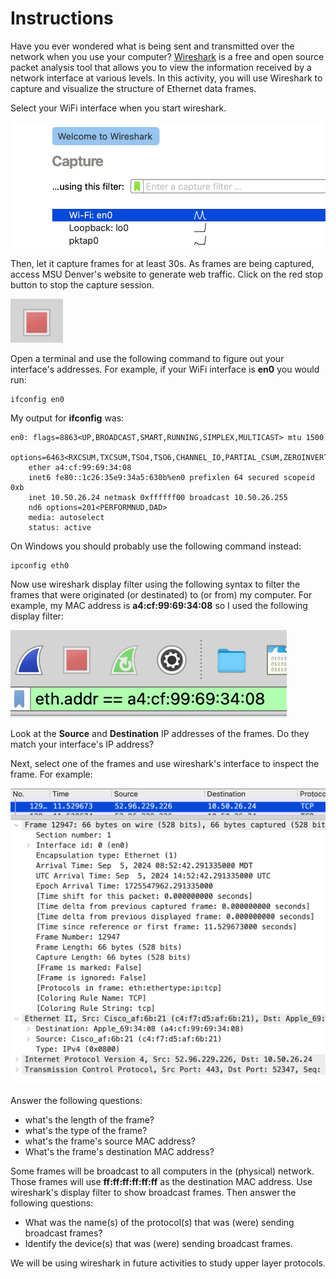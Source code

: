 # Instructions

Have you ever wondered what is being sent and transmitted over the network when you use your computer? [Wireshark](https://www.wireshark.org/) is a free and open source packet analysis tool that allows you to view the information received by a network interface at various levels. In this activity, you will use Wireshark to capture and visualize the structure of Ethernet data frames. 

Select your WiFi interface when you start wireshark. 

![pic1.png](pics/pic1.png)

Then, let it capture frames for at least 30s. As frames are being captured, access MSU Denver's website to generate web traffic. Click on the red stop button to stop the capture session. 

![pic2.png](pics/pic2.png)

Open a terminal and use the following command to figure out your interface's addresses. For example, if your WiFi interface is **en0** you would run:

```
ifconfig en0
```

My output for **ifconfig** was: 

```
en0: flags=8863<UP,BROADCAST,SMART,RUNNING,SIMPLEX,MULTICAST> mtu 1500
	options=6463<RXCSUM,TXCSUM,TSO4,TSO6,CHANNEL_IO,PARTIAL_CSUM,ZEROINVERT_CSUM>
	ether a4:cf:99:69:34:08 
	inet6 fe80::1c26:35e9:34a5:630b%en0 prefixlen 64 secured scopeid 0xb 
	inet 10.50.26.24 netmask 0xffffff00 broadcast 10.50.26.255
	nd6 options=201<PERFORMNUD,DAD>
	media: autoselect
	status: active
```

On Windows you should probably use the following command instead: 

```
ipconfig eth0
```

Now use wireshark display filter using the following syntax to filter the frames that were originated (or destinated) to (or from) my computer. For example, my MAC address is **a4:cf:99:69:34:08** so I used the following display filter: 

![pic3.png](pics/pic3.png)

Look at the **Source** and **Destination** IP addresses of the frames. Do they match your interface's IP address? 

Next, select one of the frames and use wireshark's interface to inspect the frame. For example: 

![pic4.png](pics/pic4.png)

Answer the following questions: 

* what's the length of the frame? 
* what's the type of the frame? 
* what's the frame's source MAC address? 
* What's the frame's destination MAC address? 

Some frames will be broadcast to all computers in the (physical) network. Those frames will use **ff:ff:ff:ff:ff:ff** as the destination MAC address. Use wireshark's display filter to show broadcast frames. Then answer the following questions: 

* What was the name(s) of the protocol(s) that was (were) sending broadcast frames?
* Identify the device(s) that was (were) sending broadcast frames. 

We will be using wireshark in future activities to study upper layer protocols. 
